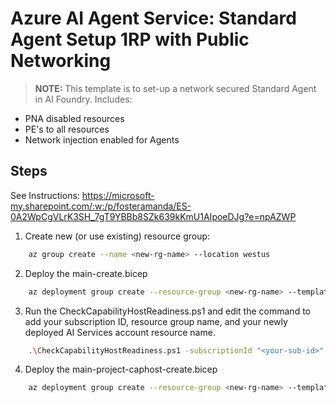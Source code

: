 # Azure AI Agent Service: Standard Agent Setup 1RP with Public Networking

> **NOTE:** This template is to set-up a network secured Standard Agent in AI Foundry. Includes: 
* PNA disabled resources
* PE's to all resources
* Network injection enabled for Agents

## Steps 

See Instructions: https://microsoft-my.sharepoint.com/:w:/p/fosteramanda/ES-0A2WpCgVLrK3SH_7gT9YBBb8SZk639kKmU1AIpoeDJg?e=npAZWP


1. Create new (or use existing) resource group:

```bash
    az group create --name <new-rg-name> --location westus
```

2. Deploy the main-create.bicep

```bash
    az deployment group create --resource-group <new-rg-name> --template-file main-create.bicep
```
3. Run the CheckCapabilityHostReadiness.ps1 and edit the command to add your subscription ID, resource group name, and your newly deployed AI Services account resource name.

```bash
    .\CheckCapabilityHostReadiness.ps1 -subscriptionId "<your-sub-id>" -resourcegroup "<new-rg-name>" -accountname "<your-aiservices-name>"
```

4. Deploy the main-project-caphost-create.bicep

```bash
    az deployment group create --resource-group <new-rg-name> --template-file main-project-caphost-create.bicep.bicep
```